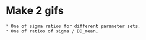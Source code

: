 # Make 2 gifs
    * One of sigma ratios for different parameter sets.
    * One of ratios of sigma / DD_mean.